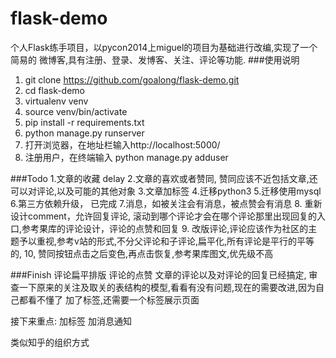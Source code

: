 # flask-demo
个人Flask练手项目，以pycon2014上miguel的项目为基础进行改编,实现了一个简易的
微博客,具有注册、登录、发博客、关注、评论等功能.
###使用说明

1. git clone https://github.com/goalong/flask-demo.git
2. cd flask-demo
3. virtualenv venv
4. source venv/bin/activate
5. pip install -r requirements.txt
6. python manage.py runserver
7. 打开浏览器，在地址栏输入http://localhost:5000/
8. 注册用户，在终端输入 python manage.py adduser <email> <username> 

###Todo
1.文章的收藏 delay
2.文章的喜欢或者赞同, 赞同应该不近包括文章,还可以对评论,以及可能的其他对象
3.文章加标签
4.迁移python3
5.迁移使用mysql
6.第三方依赖升级， 已完成
7.消息，如被关注会有消息，被点赞会有消息
8. 重新设计comment，允许回复评论, 滚动到哪个评论才会在哪个评论那里出现回复的入口,参考果库的评论设计，评论的点赞和回复
9. 改版评论,评论应该作为社区的主题予以重视,参考v站的形式,不分父评论和子评论,扁平化,所有评论是平行的平等的,
10, 赞同按钮点击之后变色,再点击恢复,参考果库图文,优先级不高

###Finish
评论扁平排版
评论的点赞
文章的评论以及对评论的回复已经搞定,
审查一下原来的关注及取关的表结构的模型,看看有没有问题,现在的需要改进,因为自己都看不懂了
加了标签,还需要一个标签展示页面

接下来重点: 加标签 加消息通知

类似知乎的组织方式